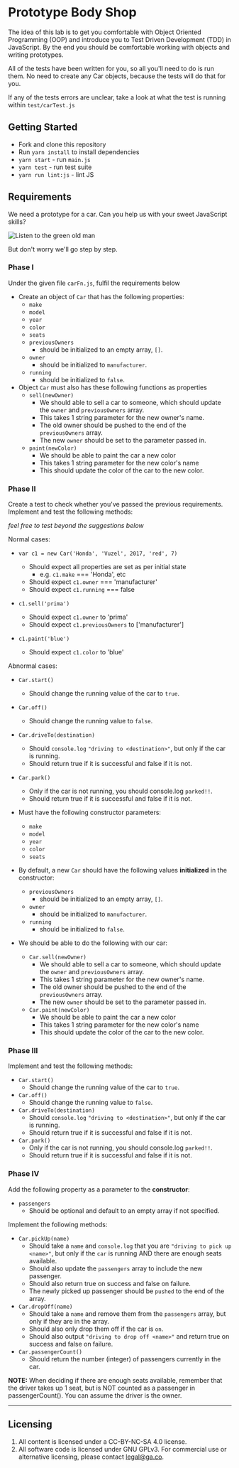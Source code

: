 # Prototype Body Shop

The idea of this lab is to get you comfortable with Object Oriented Programming (OOP) and introduce you to Test Driven Development (TDD) in JavaScript. By the end you should be comfortable working with objects and writing prototypes.

All of the tests have been written for you, so all you'll need to do is run them. No need to create any Car objects, because the tests will do that for you.

If any of the tests errors are unclear, take a look at what the test is running within `test/carTest.js`

## Getting Started

* Fork and clone this repository
* Run `yarn install` to install dependencies
* `yarn start` - run `main.js`
* `yarn test` - run test suite
* `yarn run lint:js` - lint JS

## Requirements

We need a prototype for a car. Can you help us with your sweet JavaScript skills?

<img align="center" src="http://s2.quickmeme.com/img/e9/e9b82533f50538f4d36656f24bf2afb39642223033cd19d52ef1eea5b03ab1bf.jpg" alt="Listen to the green old man" />

But don't worry we'll go step by step.

### Phase I

Under the given file `carFn.js`, fulfil the requirements below

* Create an object of `Car` that has the following properties:
  * `make`
  * `model`
  * `year`
  * `color`
  * `seats`
  * `previousOwners`
    * should be initialized to an empty array, `[]`.
  * `owner`
    * should be initialized to `manufacturer`.
  * `running`
    * should be initialized to `false`.
* Object `Car` must also has these following functions as properties
  * `sell(newOwner)`
    * We should able to sell a car to someone, which should update the `owner` and `previousOwners` array.
    * This takes 1 string parameter for the new owner's name.
    * The old owner should be pushed to the end of the `previousOwners` array.
    * The new `owner` should be set to the parameter passed in.
  * `paint(newColor)`
    * We should be able to paint the car a new color
    * This takes 1 string parameter for the new color's name
    * This should update the color of the car to the new color.

### Phase II

Create a test to check whether you've passed the previous requirements.
Implement and test the following methods:

_feel free to test beyond the suggestions below_

Normal cases:
* `var c1 = new Car('Honda', 'Vuzel', 2017, 'red', 7)`
  * Should expect all properties are set as per initial state
    * e.g. `c1.make` === 'Honda', etc
  * Should expect `c1.owner` === 'manufacturer'
  * Should expect `c1.running` === false

* `c1.sell('prima')`
  * Should expect `c1.owner` to 'prima'
  * Should expect `c1.previousOwners` to ['manufacturer']

* `c1.paint('blue')`
  * Should expect `c1.color` to 'blue'

Abnormal cases:


* `Car.start()`
  * Should change the running value of the car to `true`.
* `Car.off()`
  * Should change the running value to `false`.
* `Car.driveTo(destination)`
  * Should `console.log` `"driving to <destination>"`, but only if the car is running.
  * Should return true if it is successful and false if it is not.
* `Car.park()`
  * Only if the car is not running, you should console.log `parked!!`.
  * Should return true if it is successful and false if it is not.


* Must have the following constructor parameters:
  * `make`
  * `model`
  * `year`
  * `color`
  * `seats`
* By default, a new `Car` should have the following values **initialized** in the constructor:
  * `previousOwners`
    * should be initialized to an empty array, `[]`.
  * `owner`
    * should be initialized to `manufacturer`.
  * `running`
    * should be initialized to `false`.
* We should be able to do the following with our car:
  * `Car.sell(newOwner)`
    * We should able to sell a car to someone, which should update the `owner` and `previousOwners` array.
    * This takes 1 string parameter for the new owner's name.
    * The old owner should be pushed to the end of the `previousOwners` array.
    * The new `owner` should be set to the parameter passed in.
  * `Car.paint(newColor)`
    * We should be able to paint the car a new color
    * This takes 1 string parameter for the new color's name
    * This should update the color of the car to the new color.

### Phase III

Implement and test the following methods:

* `Car.start()`
  * Should change the running value of the car to `true`.
* `Car.off()`
  * Should change the running value to `false`.
* `Car.driveTo(destination)`
  * Should `console.log` `"driving to <destination>"`, but only if the car is running.
  * Should return true if it is successful and false if it is not.
* `Car.park()`
  * Only if the car is not running, you should console.log `parked!!`.
  * Should return true if it is successful and false if it is not.


### Phase IV

Add the following property as a parameter to the **constructor**:

* `passengers`
  * Should be optional and default to an empty array if not specified.

Implement the following methods:

* `Car.pickUp(name)`
  * Should take a `name` and `console.log` that you are `"driving to pick up <name>"`, but only if the `car` is running AND there are enough seats available.
  * Should also update the `passengers` array to include the new passenger.
  * Should also return true on success and false on failure.
  * The newly picked up passenger should be `pushed` to the end of the array.
* `Car.dropOff(name)`
  * Should take a `name` and remove them from the `passengers` array, but only if they are in the array.
  * Should also only drop them off if the car is `on`.
  * Should also output `"driving to drop off <name>"` and return true on success and false on failure.
* `Car.passengerCount()`
  * Should return the number (integer) of passengers currently in the car.

**NOTE:** When deciding if there are enough seats available, remember that the driver takes up 1 seat, but is NOT counted as a passenger in passengerCount(). You can assume the driver is the owner.


---

## Licensing
1. All content is licensed under a CC-BY-NC-SA 4.0 license.
2. All software code is licensed under GNU GPLv3. For commercial use or alternative licensing, please contact legal@ga.co.
